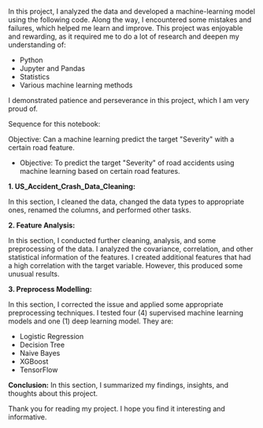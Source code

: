 In this project, I analyzed the data and developed a machine-learning model using the following code. Along the way, I encountered some mistakes and failures, which helped me learn and improve. This project was enjoyable and rewarding, as it required me to do a lot of research and deepen my understanding of:

- Python
- Jupyter and Pandas
- Statistics
- Various machine learning methods
  
I demonstrated patience and perseverance in this project, which I am very proud of.

Sequence for this notebook:

Objective: Can a machine learning predict the target "Severity" with a certain road feature.

- Objective: To predict the target "Severity" of road accidents using machine learning based on certain road features.

**1. US_Accident_Crash_Data_Cleaning:**
   
   In this section, I cleaned the data, changed the data types to appropriate ones, renamed the columns, and performed other tasks.

**2. Feature Analysis:**

   In this section, I conducted further cleaning, analysis, and some preprocessing of the data. I analyzed the covariance, correlation, and 
   other statistical information of the features. I created additional features that had a high correlation with the target variable. However, 
   this produced some unusual results.

**3. Preprocess Modelling:**

   In this section, I corrected the issue and applied some appropriate preprocessing techniques. I tested four (4) supervised machine learning 
   models and one (1) deep learning model. They are:

   - Logistic Regression
   - Decision Tree
   - Naive Bayes
   - XGBoost
   - TensorFlow

**Conclusion:**
In this section, I summarized my findings, insights, and thoughts about this project.

Thank you for reading my project. I hope you find it interesting and informative.

